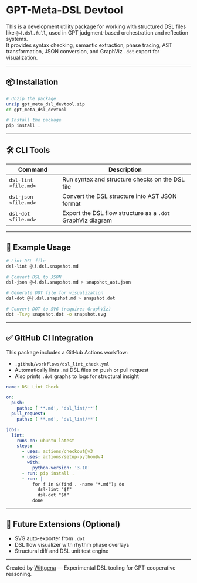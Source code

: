 # GPT-Meta-DSL Devtool

This is a development utility package for working with structured DSL files like `@나.dsl.full`, used in GPT judgment-based orchestration and reflection systems.  
It provides syntax checking, semantic extraction, phase tracing, AST transformation, JSON conversion, and GraphViz `.dot` export for visualization.

---

## 📦 Installation

```bash
# Unzip the package
unzip gpt_meta_dsl_devtool.zip
cd gpt_meta_dsl_devtool

# Install the package
pip install .
```

---

## 🛠️ CLI Tools

| Command | Description |
|---------|-------------|
| `dsl-lint <file.md>` | Run syntax and structure checks on the DSL file |
| `dsl-json <file.md>` | Convert the DSL structure into AST JSON format |
| `dsl-dot <file.md>`  | Export the DSL flow structure as a `.dot` GraphViz diagram |

---

## 🧪 Example Usage

```bash
# Lint DSL file
dsl-lint @나.dsl.snapshot.md

# Convert DSL to JSON
dsl-json @나.dsl.snapshot.md > snapshot_ast.json

# Generate DOT file for visualization
dsl-dot @나.dsl.snapshot.md > snapshot.dot

# Convert DOT to SVG (requires GraphViz)
dot -Tsvg snapshot.dot -o snapshot.svg
```

---

## ✅ GitHub CI Integration

This package includes a GitHub Actions workflow:
- `.github/workflows/dsl_lint_check.yml`
- Automatically lints `.md` DSL files on push or pull request
- Also prints `.dot` graphs to logs for structural insight

```yaml
name: DSL Lint Check

on:
  push:
    paths: ['**.md', 'dsl_lint/**']
  pull_request:
    paths: ['**.md', 'dsl_lint/**']

jobs:
  lint:
    runs-on: ubuntu-latest
    steps:
      - uses: actions/checkout@v3
      - uses: actions/setup-python@v4
        with:
          python-version: '3.10'
      - run: pip install .
      - run: |
          for f in $(find . -name "*.md"); do
            dsl-lint "$f"
            dsl-dot "$f"
          done
```

---

## 🔮 Future Extensions (Optional)

- SVG auto-exporter from `.dot`
- DSL flow visualizer with rhythm phase overlays
- Structural diff and DSL unit test engine

---

Created by [Wittgena](https://github.com/wittgena) — Experimental DSL tooling for GPT-cooperative reasoning.
